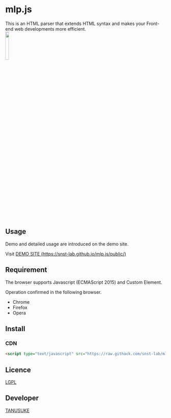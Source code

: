mlp.js
====
This is an HTML parser that extends HTML syntax and makes your Front-end web developments more efficient.  
<a href="https://snst-lab.github.io/mlp.js/public/"><img src="https://snst-lab.github.io/mlp.js/public/img/melonpan.gif" width="15%"></a>
<!-- ![](https://snst-lab.github.io/mlp.js/public/img/melonpan.gif) -->

## Usage
Demo and detailed usage are introduced on the demo site.   

Visit [DEMO SITE (https://snst-lab.github.io/mlp.js/public/)](https://snst-lab.github.io/mlp.js/public/) 


## Requirement
The browser supports Javascript (ECMAScript 2015) and Custom Element.

Operation confirmed in the following browser.
- Chrome
- Firefox
- Opera

## Install
### CDN

```html
<script type="text/javascript" src="https://raw.githack.com/snst-lab/mlp.js/master/src/mlp.js"></script>
```

## Licence
[LGPL](https://www.gnu.org/licenses/lgpl-3.0.html)  

## Developer
[TANUSUKE](https://github.com/snst-lab)  

